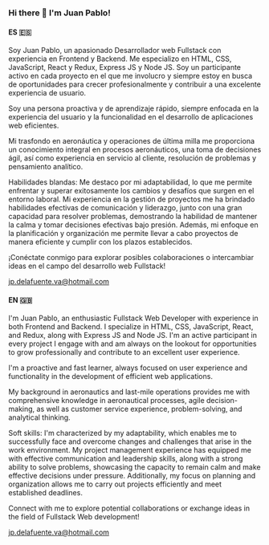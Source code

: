 ### Hi there 👋 I'm Juan Pablo!


#### ES 🇪🇸
Soy Juan Pablo, un apasionado Desarrollador web Fullstack con experiencia en Frontend y Backend. Me especializo en HTML, CSS, JavaScript, React y Redux, Express JS y Node JS. Soy un participante activo en cada proyecto en el que me involucro y siempre estoy en busca de oportunidades para crecer profesionalmente y contribuir a una excelente experiencia de usuario.

Soy una persona proactiva y de aprendizaje rápido, siempre enfocada en la experiencia del usuario y la funcionalidad en el desarrollo de aplicaciones web eficientes.

Mi trasfondo en aeronáutica y operaciones de última milla me proporciona un conocimiento integral en procesos aeronáuticos, una toma de decisiones ágil, así como experiencia en servicio al cliente, resolución de problemas y pensamiento analítico.

Habilidades blandas: Me destaco por mi adaptabilidad, lo que me permite enfrentar y superar exitosamente los cambios y desafíos que surgen en el entorno laboral. Mi experiencia en la gestión de proyectos me ha brindado habilidades efectivas de comunicación y liderazgo, junto con una gran capacidad para resolver problemas, demostrando la habilidad de mantener la calma y tomar decisiones efectivas bajo presión. Además, mi enfoque en la planificación y organización me permite llevar a cabo proyectos de manera eficiente y cumplir con los plazos establecidos.

¡Conéctate conmigo para explorar posibles colaboraciones o intercambiar ideas en el campo del desarrollo web Fullstack!

jp.delafuente.va@hotmail.com

#### EN 🇬🇧

I'm Juan Pablo, an enthusiastic Fullstack Web Developer with experience in both Frontend and Backend. I specialize in HTML, CSS, JavaScript, React, and Redux, along with Express JS and Node JS. I'm an active participant in every project I engage with and am always on the lookout for opportunities to grow professionally and contribute to an excellent user experience.

I'm a proactive and fast learner, always focused on user experience and functionality in the development of efficient web applications.

My background in aeronautics and last-mile operations provides me with comprehensive knowledge in aeronautical processes, agile decision-making, as well as customer service experience, problem-solving, and analytical thinking.

Soft skills: I'm characterized by my adaptability, which enables me to successfully face and overcome changes and challenges that arise in the work environment. My project management experience has equipped me with effective communication and leadership skills, along with a strong ability to solve problems, showcasing the capacity to remain calm and make effective decisions under pressure. Additionally, my focus on planning and organization allows me to carry out projects efficiently and meet established deadlines.

Connect with me to explore potential collaborations or exchange ideas in the field of Fullstack Web development! 

jp.delafuente.va@hotmail.com
<!--
**jpdelafuente/jpdelafuente** is a ✨ _special_ ✨ repository because its `README.md` (this file) appears on your GitHub profile.

Here are some ideas to get you started:

- 🔭 I’m currently working on ...
- 🌱 I’m currently learning ...
- 👯 I’m looking to collaborate on ...
- 🤔 I’m looking for help with ...
- 💬 Ask me about ...
- 📫 How to reach me: ...
- 😄 Pronouns: ...
- ⚡ Fun fact: ...
-->
